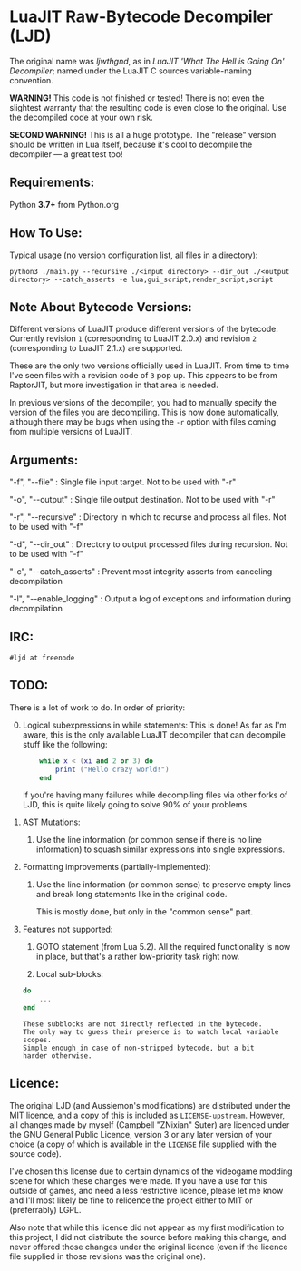 LuaJIT Raw-Bytecode Decompiler (LJD)
===

The original name was _ljwthgnd_, as in _LuaJIT 'What The Hell is Going On'
Decompiler_; named under the LuaJIT C sources variable-naming convention.


__WARNING!__ This code is not finished or tested! There is not even
the slightest warranty that the resulting code is even close to the original.
Use the decompiled code at your own risk.

__SECOND WARNING!__ This is all a huge prototype. The "release" version
should be written in Lua itself, because it's cool to
decompile the decompiler — a great test too!


Requirements:
---

Python __3.7+__ from Python.org


How To Use:
---

Typical usage (no version configuration list, all files in a directory):
```
python3 ./main.py --recursive ./<input directory> --dir_out ./<output directory> --catch_asserts -e lua,gui_script,render_script,script
```

Note About Bytecode Versions:
---

Different versions of LuaJIT produce different versions of the bytecode. Currently revision
`1` (corresponding to LuaJIT 2.0.x) and revision `2` (corresponding to LuaJIT 2.1.x) are supported.

These are the only two versions officially used in LuaJIT. From time to time I've seen files
with a revision code of `3` pop up. This appears to be from RaptorJIT, but more investigation
in that area is needed.

In previous versions of the decompiler, you had to manually specify the version of the files
you are decompiling. This is now done automatically, although there may be bugs when using
the `-r` option with files coming from multiple versions of LuaJIT.

Arguments:
---

"-f", "--file" : Single file input target. Not to be used with "-r"

"-o", "--output" : Single file output destination. Not to be used with "-r"

"-r", "--recursive" : Directory in which to recurse and process all files. Not to be used with "-f"

"-d", "--dir_out" : Directory to output processed files during recursion. Not to be used with "-f"

"-c", "--catch_asserts" : Prevent most integrity asserts from canceling decompilation

"-l", "--enable_logging" : Output a log of exceptions and information during decompilation


IRC:
---

```#ljd at freenode```


TODO:
---

There is a lot of work to do. In order of priority:

0. Logical subexpressions in while statements:
	This is done! As far as I'm aware, this is the only available LuaJIT decompiler
	that can decompile stuff like the following:

	```lua
		while x < (xi and 2 or 3) do
			print ("Hello crazy world!")
		end
	```

	If you're having many failures while decompiling files via other forks of LJD, this
	is quite likely going to solve 90% of your problems.

1. AST Mutations:
	1. Use the line information (or common sense if there is no line
	   information) to squash similar expressions into single expressions.

2. Formatting improvements (partially-implemented):
	1. Use the line information (or common sense) to preserve empty lines
	   and break long statements like in the original code.
	   
	   This is mostly done, but only in the "common sense" part.

3. Features not supported:
	1. GOTO statement (from Lua 5.2). All the required functionality is
		now in place, but that's a rather low-priority task right now.

	2. Local sub-blocks:
	```lua
	do
		...
	end
	```
	   These subblocks are not directly reflected in the bytecode.
	   The only way to guess their presence is to watch local variable scopes.
	   Simple enough in case of non-stripped bytecode, but a bit
	   harder otherwise.

Licence:
---

The original LJD (and Aussiemon's modifications) are distributed under the MIT licence, and a
copy of this is included as `LICENSE-upstream`. However, all changes made by myself
(Campbell "ZNixian" Suter) are licenced under the GNU General Public Licence, version 3 or any later
version of your choice (a copy of which is available in the `LICENSE` file supplied with the source code).

I've chosen this license due to certain dynamics of the videogame modding scene for which these changes
were made. If you have a use for this outside of games, and need a less restrictive licence, please let me know
and I'll most likely be fine to relicence the project either to MIT or (preferrably) LGPL.

Also note that while this licence did not appear as my first modification to this project, I did not
distribute the source before making this change, and never offered those changes under the original licence
(even if the licence file supplied in those revisions was the original one).
